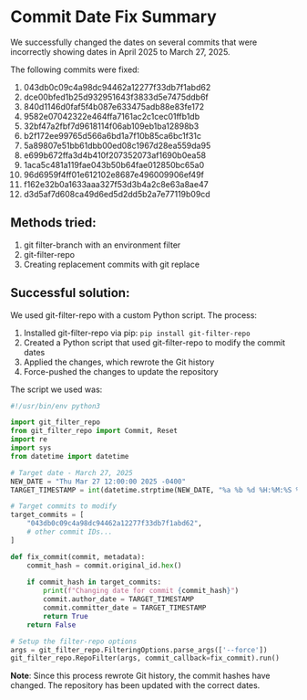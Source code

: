 # Commit Date Fix Summary

We successfully changed the dates on several commits that were incorrectly showing dates in April 2025 to March 27, 2025.

The following commits were fixed:
1. 043db0c09c4a98dc94462a12277f33db7f1abd62
2. dce00bfed1b25d932951643f3833d5e7475ddb6f
3. 840d1146d0faf5f4b087e633475adb88e83fe172
4. 9582e07042322e464ffa7161ac2c1cec01ffb1db
5. 32bf47a2fbf7d9618114f06ab109eb1ba12898b3
6. b2f172ee99765d566a6bd1a7f10b85ca6bc1f31c
7. 5a89807e51bb61dbb00ed08c1967d28ea559da95
8. e699b672ffa3d4b410f207352073af1690b0ea58
9. 1aca5c481a119fae043b50b64fae012850bc65a0
10. 96d6959f4ff01e612102e8687e496009906ef49f
11. f162e32b0a1633aaa327f53d3b4a2c8e63a8ae47
12. d3d5af7d608ca49d6ed5d2dd5b2a7e77119b09cd

## Methods tried:
1. git filter-branch with an environment filter
2. git-filter-repo
3. Creating replacement commits with git replace

## Successful solution:
We used git-filter-repo with a custom Python script. The process:

1. Installed git-filter-repo via pip: `pip install git-filter-repo`
2. Created a Python script that used git-filter-repo to modify the commit dates
3. Applied the changes, which rewrote the Git history
4. Force-pushed the changes to update the repository

The script we used was:

```python
#!/usr/bin/env python3

import git_filter_repo
from git_filter_repo import Commit, Reset
import re
import sys
from datetime import datetime

# Target date - March 27, 2025
NEW_DATE = "Thu Mar 27 12:00:00 2025 -0400"
TARGET_TIMESTAMP = int(datetime.strptime(NEW_DATE, "%a %b %d %H:%M:%S %Y %z").timestamp())

# Target commits to modify
target_commits = [
    "043db0c09c4a98dc94462a12277f33db7f1abd62",
    # other commit IDs...
]

def fix_commit(commit, metadata):
    commit_hash = commit.original_id.hex()
    
    if commit_hash in target_commits:
        print(f"Changing date for commit {commit_hash}")
        commit.author_date = TARGET_TIMESTAMP
        commit.committer_date = TARGET_TIMESTAMP
        return True
    return False

# Setup the filter-repo options
args = git_filter_repo.FilteringOptions.parse_args(['--force'])
git_filter_repo.RepoFilter(args, commit_callback=fix_commit).run()
```

**Note**: Since this process rewrote Git history, the commit hashes have changed. The repository has been updated with the correct dates. 